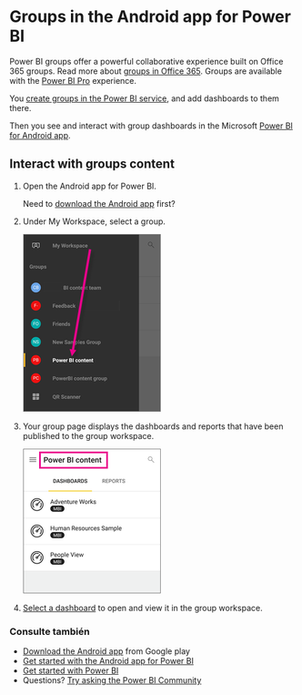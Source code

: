<properties 
   pageTitle="Groups in the Android app"
   description="Power BI groups are built on Office 365 groups. Read about viewing and interacting with group dashboards in the Android mobile app for Power BI"
   services="powerbi" 
   documentationCenter="" 
   authors="maggiesMSFT" 
   manager="mblythe" 
   backup=""
   editor=""
   tags=""
   qualityFocus="no"
   qualityDate=""/>
 
<tags
   ms.service="powerbi"
   ms.devlang="NA"
   ms.topic="article"
   ms.tgt_pltfrm="NA"
   ms.workload="powerbi"
   ms.date="10/03/2016"
   ms.author="maggies"/>

# Groups in the Android app for Power BI  

Power BI groups offer a powerful collaborative experience built on Office 365 groups. Read more about <bpt id="p1">[</bpt>groups in Office 365<ept id="p1">](https://support.office.com/article/Create-a-group-in-Office-365-7124dc4c-1de9-40d4-b096-e8add19209e9)</ept>. Groups are available with the <bpt id="p1">[</bpt>Power BI Pro<ept id="p1">](powerbi-power-bi-pro-content-what-is-it.md)</ept> experience.

You <bpt id="p1">[</bpt>create groups in the Power BI service<ept id="p1">](powerbi-service-create-a-group-in-power-bi.md)</ept>, and add dashboards to them there.

Then you see and interact with group dashboards in the Microsoft <bpt id="p1">[</bpt>Power BI for Android app<ept id="p1">](powerbi-mobile-android-app-get-started.md)</ept>.  

## Interact with groups content  
1.  Open the Android app for Power BI.

    Need to <bpt id="p1">[</bpt>download the Android app<ept id="p1">](http://go.microsoft.com/fwlink/?LinkID=544867)</ept> first?

2.  Under My Workspace, select a group.  

    ![](media/powerbi-mobile-groups-in-the-android-app/power-bi-android-groups-menu.png)

3.  Your group page displays the dashboards and reports that have been published to the group workspace.  

    ![](media/powerbi-mobile-groups-in-the-android-app/power-bi-android-groups-dashboards.png)

4.  <bpt id="p1">[</bpt>Select a dashboard<ept id="p1">](powerbi-mobile-dashboards-in-the-android-app.md)</ept> to open and view it in the group workspace.  

### Consulte también  
-  <bpt id="p1">[</bpt>Download the Android app<ept id="p1">](http://go.microsoft.com/fwlink/?LinkID=544867)</ept> from Google play  
-  [Get started with the Android app for Power BI](powerbi-mobile-android-app-get-started.md)  
-  [Get started with Power BI](powerbi-service-get-started.md)  
-  Questions? [Try asking the Power BI Community](http://community.powerbi.com/)